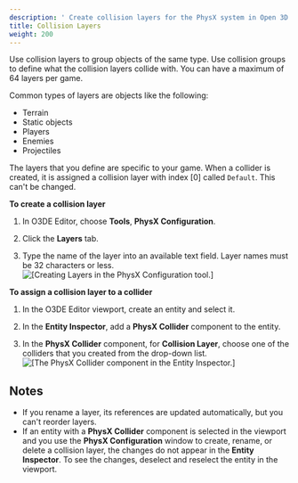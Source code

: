 ```yaml
---
description: ' Create collision layers for the PhysX system in Open 3D Engine. '
title: Collision Layers
weight: 200
---
```


Use collision layers to group objects of the same type. Use collision groups to define what the collision layers collide with. You can have a maximum of 64 layers per game.

Common types of layers are objects like the following:
+ Terrain
+ Static objects
+ Players
+ Enemies
+ Projectiles

The layers that you define are specific to your game. When a collider is created, it is assigned a collision layer with index \[0\] called `Default`. This can't be changed.

**To create a collision layer**

1. In O3DE Editor, choose **Tools**, **PhysX Configuration**.

1. Click the **Layers** tab.

1. Type the name of the layer into an available text field. Layer names must be 32 characters or less.
![\[Creating Layers in the PhysX Configuration tool.\]](/images/user-guide/physx/physx-configuration-2.png)

**To assign a collision layer to a collider**

1. In the O3DE Editor viewport, create an entity and select it.

1. In the **Entity Inspector**, add a **PhysX Collider** component to the entity.

1. In the **PhysX Collider** component, for **Collision Layer**, choose one of the colliders that you created from the drop-down list.
![\[The PhysX Collider component in the Entity Inspector.\]](/images/user-guide/physx/physx-configuration-3.png)

## Notes 
+ If you rename a layer, its references are updated automatically, but you can't reorder layers.
+ If an entity with a **PhysX Collider** component is selected in the viewport and you use the **PhysX Configuration** window to create, rename, or delete a collision layer, the changes do not appear in the **Entity Inspector**. To see the changes, deselect and reselect the entity in the viewport.
